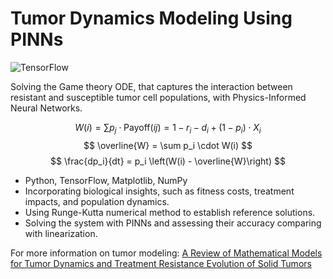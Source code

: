 # Tumor Dynamics Modeling Using PINNs

![TensorFlow](https://img.shields.io/badge/TensorFlow-FF6F00?style=for-the-badge)

Solving the Game theory ODE, that captures the interaction between resistant and susceptible tumor cell populations, with Physics-Informed Neural Networks.
  
$$ W(i) = \sum p_j \cdot \text{Payoff}(ij) = 1 - r_i - d_i + (1 - p_i) \cdot X_i $$
$$ \overline{W} = \sum p_i \cdot W(i) $$
$$ \frac{dp_i}{dt} = p_i \left(W(i) - \overline{W}\right) $$

- Python, TensorFlow, Matplotlib, NumPy
- Incorporating biological insights, such as fitness costs, treatment impacts, and population dynamics.
- Using Runge-Kutta numerical method to establish reference solutions.
- Solving the system with PINNs and assessing their accuracy comparing with linearization.

For more information on tumor modeling: [A Review of Mathematical Models for Tumor Dynamics and Treatment Resistance Evolution of Solid Tumors](https://pmc.ncbi.nlm.nih.gov/articles/PMC6813171/)

